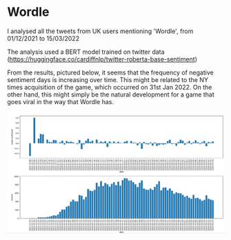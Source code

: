 # Wordle
I analysed all the tweets from UK users mentioning 'Wordle', from 01/12/2021 to 15/03/2022

The analysis used a BERT model trained on twitter data (https://huggingface.co/cardiffnlp/twitter-roberta-base-sentiment)

From the results, pictured below, it seems that the frequency of negative sentiment days is increasing over time. This might be related to the NY times acquisition of the game, which occurred on 31st Jan 2022. On the other hand, this might simply be the natural development for a game that goes viral in the way that Wordle has.


![](Wordle/result_plot.JPG)
 
